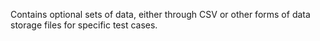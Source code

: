 Contains optional sets of data, either through CSV or other forms of data storage files for specific test cases.